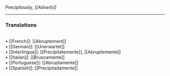 Precipitously, <i>[[Adverb]]</i> <HR> 
<P> <H3>Translations</H3>
<BR>• [[French]]: [[Abruptement]]
<BR>• [[German]]: [[Unerwartet]]
<BR>• [[Interlingua]]: [[Precipitatemente]], [[Abruptemente]]
<BR>• [[Italian]]: [[Bruscamente]]
<BR>• [[Portuguese]]: [[Abruptamente]]
<BR>• [[Spanish]]: [[Precipitadamente]]<BR>